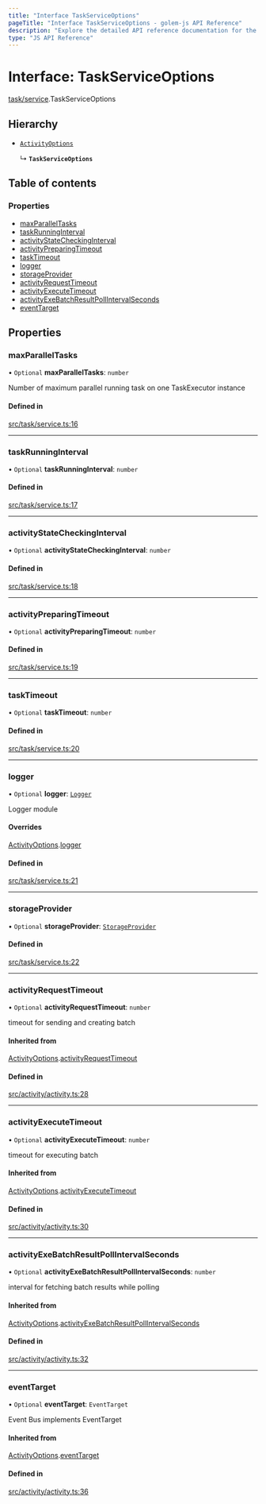 ```yaml
---
title: "Interface TaskServiceOptions"
pageTitle: "Interface TaskServiceOptions - golem-js API Reference"
description: "Explore the detailed API reference documentation for the Interface TaskServiceOptions within the golem-js SDK for the Golem Network."
type: "JS API Reference"
---
```

# Interface: TaskServiceOptions

[task/service](../modules/task_service).TaskServiceOptions

## Hierarchy

- [`ActivityOptions`](activity_activity.ActivityOptions)

  ↳ **`TaskServiceOptions`**

## Table of contents

### Properties

- [maxParallelTasks](task_service.TaskServiceOptions#maxparalleltasks)
- [taskRunningInterval](task_service.TaskServiceOptions#taskrunninginterval)
- [activityStateCheckingInterval](task_service.TaskServiceOptions#activitystatecheckinginterval)
- [activityPreparingTimeout](task_service.TaskServiceOptions#activitypreparingtimeout)
- [taskTimeout](task_service.TaskServiceOptions#tasktimeout)
- [logger](task_service.TaskServiceOptions#logger)
- [storageProvider](task_service.TaskServiceOptions#storageprovider)
- [activityRequestTimeout](task_service.TaskServiceOptions#activityrequesttimeout)
- [activityExecuteTimeout](task_service.TaskServiceOptions#activityexecutetimeout)
- [activityExeBatchResultPollIntervalSeconds](task_service.TaskServiceOptions#activityexebatchresultpollintervalseconds)
- [eventTarget](task_service.TaskServiceOptions#eventtarget)

## Properties

### maxParallelTasks

• `Optional` **maxParallelTasks**: `number`

Number of maximum parallel running task on one TaskExecutor instance

#### Defined in

[src/task/service.ts:16](https://github.com/golemfactory/golem-js/blob/c2379e3/src/task/service.ts#L16)

___

### taskRunningInterval

• `Optional` **taskRunningInterval**: `number`

#### Defined in

[src/task/service.ts:17](https://github.com/golemfactory/golem-js/blob/c2379e3/src/task/service.ts#L17)

___

### activityStateCheckingInterval

• `Optional` **activityStateCheckingInterval**: `number`

#### Defined in

[src/task/service.ts:18](https://github.com/golemfactory/golem-js/blob/c2379e3/src/task/service.ts#L18)

___

### activityPreparingTimeout

• `Optional` **activityPreparingTimeout**: `number`

#### Defined in

[src/task/service.ts:19](https://github.com/golemfactory/golem-js/blob/c2379e3/src/task/service.ts#L19)

___

### taskTimeout

• `Optional` **taskTimeout**: `number`

#### Defined in

[src/task/service.ts:20](https://github.com/golemfactory/golem-js/blob/c2379e3/src/task/service.ts#L20)

___

### logger

• `Optional` **logger**: [`Logger`](utils_logger_logger.Logger)

Logger module

#### Overrides

[ActivityOptions](activity_activity.ActivityOptions).[logger](activity_activity.ActivityOptions#logger)

#### Defined in

[src/task/service.ts:21](https://github.com/golemfactory/golem-js/blob/c2379e3/src/task/service.ts#L21)

___

### storageProvider

• `Optional` **storageProvider**: [`StorageProvider`](storage_provider.StorageProvider)

#### Defined in

[src/task/service.ts:22](https://github.com/golemfactory/golem-js/blob/c2379e3/src/task/service.ts#L22)

___

### activityRequestTimeout

• `Optional` **activityRequestTimeout**: `number`

timeout for sending and creating batch

#### Inherited from

[ActivityOptions](activity_activity.ActivityOptions).[activityRequestTimeout](activity_activity.ActivityOptions#activityrequesttimeout)

#### Defined in

[src/activity/activity.ts:28](https://github.com/golemfactory/golem-js/blob/c2379e3/src/activity/activity.ts#L28)

___

### activityExecuteTimeout

• `Optional` **activityExecuteTimeout**: `number`

timeout for executing batch

#### Inherited from

[ActivityOptions](activity_activity.ActivityOptions).[activityExecuteTimeout](activity_activity.ActivityOptions#activityexecutetimeout)

#### Defined in

[src/activity/activity.ts:30](https://github.com/golemfactory/golem-js/blob/c2379e3/src/activity/activity.ts#L30)

___

### activityExeBatchResultPollIntervalSeconds

• `Optional` **activityExeBatchResultPollIntervalSeconds**: `number`

interval for fetching batch results while polling

#### Inherited from

[ActivityOptions](activity_activity.ActivityOptions).[activityExeBatchResultPollIntervalSeconds](activity_activity.ActivityOptions#activityexebatchresultpollintervalseconds)

#### Defined in

[src/activity/activity.ts:32](https://github.com/golemfactory/golem-js/blob/c2379e3/src/activity/activity.ts#L32)

___

### eventTarget

• `Optional` **eventTarget**: `EventTarget`

Event Bus implements EventTarget

#### Inherited from

[ActivityOptions](activity_activity.ActivityOptions).[eventTarget](activity_activity.ActivityOptions#eventtarget)

#### Defined in

[src/activity/activity.ts:36](https://github.com/golemfactory/golem-js/blob/c2379e3/src/activity/activity.ts#L36)
